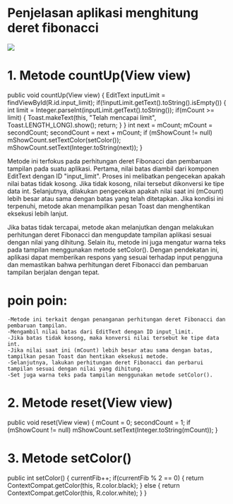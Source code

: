 # Penjelasan aplikasi menghitung deret fibonacci

![](picture/00.jpgpicture/01.jpgpicture/02.jpg)



# 1. Metode countUp(View view)

public void countUp(View view) {
    EditText inputLimit = findViewById(R.id.input_limit);
    if(!inputLimit.getText().toString().isEmpty()) {
        int limit = Integer.parseInt(inputLimit.getText().toString());
        if(mCount >= limit) {
            Toast.makeText(this, "Telah mencapai limit", Toast.LENGTH_LONG).show();
            return;
        }
    }
    int next = mCount;
    mCount = secondCount;
    secondCount = next + mCount;
    if (mShowCount != null)
        mShowCount.setTextColor(setColor());
    mShowCount.setText(Integer.toString(next));
}

Metode ini terfokus pada perhitungan deret Fibonacci dan pembaruan tampilan pada suatu aplikasi. Pertama, nilai batas diambil dari komponen EditText dengan ID "input_limit". Proses ini melibatkan pengecekan apakah nilai batas tidak kosong. Jika tidak kosong, nilai tersebut dikonversi ke tipe data int. Selanjutnya, dilakukan pengecekan apakah nilai saat ini (mCount) lebih besar atau sama dengan batas yang telah ditetapkan. Jika kondisi ini terpenuhi, metode akan menampilkan pesan Toast dan menghentikan eksekusi lebih lanjut.

Jika batas tidak tercapai, metode akan melanjutkan dengan melakukan perhitungan deret Fibonacci dan mengupdate tampilan aplikasi sesuai dengan nilai yang dihitung. Selain itu, metode ini juga mengatur warna teks pada tampilan menggunakan metode setColor(). Dengan pendekatan ini, aplikasi dapat memberikan respons yang sesuai terhadap input pengguna dan memastikan bahwa perhitungan deret Fibonacci dan pembaruan tampilan berjalan dengan tepat.

# poin poin:


    -Metode ini terkait dengan penanganan perhitungan deret Fibonacci dan pembaruan tampilan.
    -Mengambil nilai batas dari EditText dengan ID input_limit.
    -Jika batas tidak kosong, maka konversi nilai tersebut ke tipe data int.
    -Jika nilai saat ini (mCount) lebih besar atau sama dengan batas, tampilkan pesan Toast dan hentikan eksekusi metode.
    -Selanjutnya, lakukan perhitungan deret Fibonacci dan perbarui tampilan sesuai dengan nilai yang dihitung.
    -Set juga warna teks pada tampilan menggunakan metode setColor().

# 2. Metode reset(View view)

public void reset(View view) {
    mCount = 0;
    secondCount = 1;
    if (mShowCount != null)
        mShowCount.setText(Integer.toString(mCount));
}

# 3. Metode setColor()

public int setColor() {
    currentFib++;
    if(currentFib % 2 == 0) {
        return ContextCompat.getColor(this, R.color.black);
    } else {
        return ContextCompat.getColor(this, R.color.white);
    }
}
